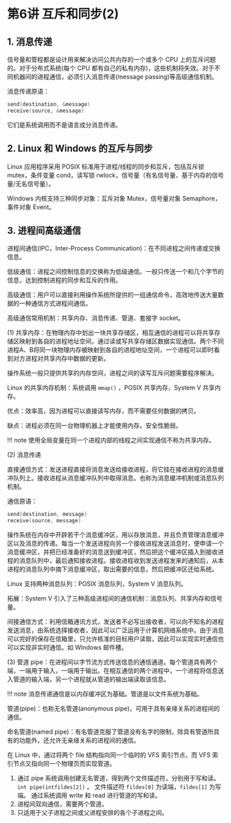 # 第6讲 互斥和同步(2)

## 1. 消息传递

信号量和管程都是设计用来解决访问公共内存的一个或多个 CPU 上的互斥问题的。对于分布式系统(每个 CPU 都有自己的私有内存)，这些机制将失效。对于不同机器间的进程通信，必须引入消息传递(message passing)等高级通信机制。

消息传递原语：

```c
send(destination, &message)
receive(source, &message)
```

它们是系统调用而不是语言成分消息传递。

## 2. Linux 和 Windows 的互斥与同步

Linux 应用程序采用 POSIX 标准用于进程/线程的同步和互斥，包括互斥锁 mutex，条件变量 cond，读写锁 rwlock，信号量（有名信号量、基于内存的信号量/无名信号量）。

Windows 内核支持三种同步对象：互斥对象 Mutex，信号量对象 Semaphore，事件对象 Event。

## 3. 进程间高级通信

进程间通信(IPC，Inter-Process Communication)：在不同进程之间传递或交换信息。

低级通信：进程之间控制信息的交换称为低级通信。一般只传送一个和几个字节的信息，达到控制进程的同步和互斥的作用。

高级通信：用户可以直接利用操作系统所提供的一组通信命令，高效地传送大量数据的一种通信方式进程间通信。

高级通信常用机制：共享内存、消息传递、管道、套接字 socket。

(1) 共享内存：在物理内存中划出一块共享存储区，相互通信的进程可以将共享存储区映射到各自的进程地址空间，通过读或写共享存储区数据实现通信。两个不同进程A、B将同一块物理内存被映射到各自的进程地址空间，一个进程可以即时看到对方进程对共享内存中数据的更新。

操作系统一般只提供共享的内存空间，进程之间的读写互斥问题需要程序解决。

Linux 的共享内存机制：系统调用 `mmap()` ，POSIX 共享内存，System V 共享内存。

优点：效率高，因为进程可以直接读写内存，而不需要任何数据的拷贝。

缺点：进程必须在同一台物理机器上才能使用内存。安全性脆弱。

!!! note
    使用全局变量在同一个进程内部的线程之间实现通信不称为共享内存。

(2) 消息传递

直接通信方式：发送进程直接将消息发送给接收进程，将它挂在接收进程的消息缓冲队列上。接收进程从消息缓冲队列中取得消息。也称为消息缓冲机制或消息队列机制。

通信原语：

```c
send(destination, message)
receive(source, message)
```

操作系统在内存中开辟若干个消息缓冲区，用以存放消息，并且负责管理消息缓冲区以及消息的传递。每当一个发送进程向另一个接收进程发送消息时，便申请一个消息缓冲区，并把已经准备好的消息送到缓冲区，然后把这个缓冲区插入到接收进程的消息队列中，最后通知接收进程。接收进程收到发送进程发来的通知后，从本进程的消息队列中摘下消息缓冲区，取出需要的信息，然后把缓冲区还给系统。

Linux 支持两种消息队列：POSIX 消息队列，System V 消息队列。

拓展：System V 引入了三种高级进程间的通信机制：消息队列、共享内存和信号量。

间接通信方式：利用信箱通讯方式，发送者不必写出接收者，可以向不知名的进程发送消息，由系统选择接收者，因此可以广泛运用于计算机网络系统中。由于消息可以完好的保存在信箱里，只允许核准的目标用户读取，因此可以实现实时通信也可以实现非实时通信。如 WIndows 邮件槽。

(3) 管道 pipe：在进程间以字节流方式传送信息的通信通道。每个管道具有两个端，一端用于输入，一端用于输出。在相互通信的两个进程中，一个进程将信息送入管道的输入端，另一个进程就从管道的输出端读取该信息。

!!! note
    消息传递通信是以内存缓冲区为基础。管道是以文件系统为基础。

管道(pipe)：也称无名管道(anonymous pipe)，可用于具有亲缘关系的进程间的通信。

命名管道(named pipe)：有名管道克服了管道没有名字的限制，除具有管道所具有的功能外，还允许无亲缘关系的进程间的通信。

在 Linux 中，通过将两个 file 结构指向同一个临时的 VFS 索引节点，而 VFS 索引节点又指向同一个物理页而实现管道。

1. 通过 pipe 系统调用创建无名管道，得到两个文件描述符，分别用于写和读。
    `int pipe(intfildes[2])` 。
    文件描述符 `fildes[0]` 为读端，`fildes[1]` 为写端。
    通过系统调用 write 和 read 进行管道的写和读。
2. 进程间双向通信，需要两个管道。
3. 只适用于父子进程之间或父进程安排的各个子进程之间。
